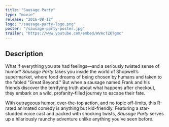 ```yaml
---
title: "Sausage Party"
type: "movie"
release: "2016-08-12"
logo: "/sausage-party-logo.png"
poster: "/sausage-party-poster.jpg"
trailer: "https://www.youtube.com/embed/WVAcTZKTgmc"
---
```


## Description

What if everything you ate had feelings—and a seriously twisted sense of humor? *Sausage Party* takes you inside the world of Shopwell’s supermarket, where food dreams of being chosen by humans and taken to the fabled "Great Beyond." But when a sausage named Frank and his friends discover the terrifying truth about what happens after checkout, they embark on a wild, profanity-filled journey to escape their fate.

With outrageous humor, over-the-top action, and no topic off-limits, this R-rated animated comedy is anything but kid-friendly. Featuring a star-studded voice cast and packed with shocking twists, *Sausage Party* serves up a hilariously raunchy adventure unlike anything you've seen before.
